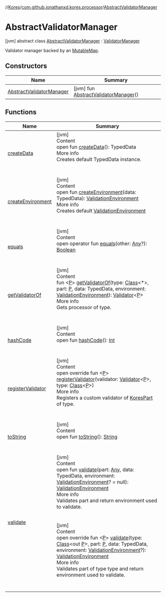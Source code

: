//[Kores](../../index.md)/[com.github.jonathanxd.kores.processor](../index.md)/[AbstractValidatorManager](index.md)



# AbstractValidatorManager  
 [jvm] abstract class [AbstractValidatorManager](index.md) : [ValidatorManager](../-validator-manager/index.md)

Validator manager backed by an [MutableMap](https://kotlinlang.org/api/latest/jvm/stdlib/kotlin.collections/-mutable-map/index.html).

   


## Constructors  
  
|  Name|  Summary| 
|---|---|
| <a name="com.github.jonathanxd.kores.processor/AbstractValidatorManager/AbstractValidatorManager/#/PointingToDeclaration/"></a>[AbstractValidatorManager](-abstract-validator-manager.md)| <a name="com.github.jonathanxd.kores.processor/AbstractValidatorManager/AbstractValidatorManager/#/PointingToDeclaration/"></a> [jvm] fun [AbstractValidatorManager](-abstract-validator-manager.md)()   <br>


## Functions  
  
|  Name|  Summary| 
|---|---|
| <a name="com.github.jonathanxd.kores.processor/ValidatorManager/createData/#/PointingToDeclaration/"></a>[createData](../-validator-manager/create-data.md)| <a name="com.github.jonathanxd.kores.processor/ValidatorManager/createData/#/PointingToDeclaration/"></a>[jvm]  <br>Content  <br>open fun [createData](../-validator-manager/create-data.md)(): TypedData  <br>More info  <br>Creates default TypedData instance.  <br><br><br>
| <a name="com.github.jonathanxd.kores.processor/ValidatorManager/createEnvironment/#com.github.jonathanxd.iutils.data.TypedData/PointingToDeclaration/"></a>[createEnvironment](../-validator-manager/create-environment.md)| <a name="com.github.jonathanxd.kores.processor/ValidatorManager/createEnvironment/#com.github.jonathanxd.iutils.data.TypedData/PointingToDeclaration/"></a>[jvm]  <br>Content  <br>open fun [createEnvironment](../-validator-manager/create-environment.md)(data: TypedData): [ValidationEnvironment](../-validation-environment/index.md)  <br>More info  <br>Creates default [ValidationEnvironment](../-validation-environment/index.md)  <br><br><br>
| <a name="kotlin/Any/equals/#kotlin.Any?/PointingToDeclaration/"></a>[equals](../../com.github.jonathanxd.kores.util/-simple-resolver/index.md#%5Bkotlin%2FAny%2Fequals%2F%23kotlin.Any%3F%2FPointingToDeclaration%2F%5D%2FFunctions%2F-1211764316)| <a name="kotlin/Any/equals/#kotlin.Any?/PointingToDeclaration/"></a>[jvm]  <br>Content  <br>open operator fun [equals](../../com.github.jonathanxd.kores.util/-simple-resolver/index.md#%5Bkotlin%2FAny%2Fequals%2F%23kotlin.Any%3F%2FPointingToDeclaration%2F%5D%2FFunctions%2F-1211764316)(other: [Any](https://kotlinlang.org/api/latest/jvm/stdlib/kotlin/-any/index.html)?): [Boolean](https://kotlinlang.org/api/latest/jvm/stdlib/kotlin/-boolean/index.html)  <br><br><br>
| <a name="com.github.jonathanxd.kores.processor/AbstractValidatorManager/getValidatorOf/#java.lang.Class[*]#TypeParam(bounds=[kotlin.Any?])#com.github.jonathanxd.iutils.data.TypedData#com.github.jonathanxd.kores.processor.ValidationEnvironment/PointingToDeclaration/"></a>[getValidatorOf](get-validator-of.md)| <a name="com.github.jonathanxd.kores.processor/AbstractValidatorManager/getValidatorOf/#java.lang.Class[*]#TypeParam(bounds=[kotlin.Any?])#com.github.jonathanxd.iutils.data.TypedData#com.github.jonathanxd.kores.processor.ValidationEnvironment/PointingToDeclaration/"></a>[jvm]  <br>Content  <br>fun <[P](get-validator-of.md)> [getValidatorOf](get-validator-of.md)(type: [Class](https://docs.oracle.com/javase/8/docs/api/java/lang/Class.html)<*>, part: [P](get-validator-of.md), data: TypedData, environment: [ValidationEnvironment](../-validation-environment/index.md)): [Validator](../-validator/index.md)<[P](get-validator-of.md)>  <br>More info  <br>Gets processor of type.  <br><br><br>
| <a name="kotlin/Any/hashCode/#/PointingToDeclaration/"></a>[hashCode](../../com.github.jonathanxd.kores.util/-simple-resolver/index.md#%5Bkotlin%2FAny%2FhashCode%2F%23%2FPointingToDeclaration%2F%5D%2FFunctions%2F-1211764316)| <a name="kotlin/Any/hashCode/#/PointingToDeclaration/"></a>[jvm]  <br>Content  <br>open fun [hashCode](../../com.github.jonathanxd.kores.util/-simple-resolver/index.md#%5Bkotlin%2FAny%2FhashCode%2F%23%2FPointingToDeclaration%2F%5D%2FFunctions%2F-1211764316)(): [Int](https://kotlinlang.org/api/latest/jvm/stdlib/kotlin/-int/index.html)  <br><br><br>
| <a name="com.github.jonathanxd.kores.processor/AbstractValidatorManager/registerValidator/#com.github.jonathanxd.kores.processor.Validator[TypeParam(bounds=[kotlin.Any?])]#java.lang.Class[TypeParam(bounds=[kotlin.Any?])]/PointingToDeclaration/"></a>[registerValidator](register-validator.md)| <a name="com.github.jonathanxd.kores.processor/AbstractValidatorManager/registerValidator/#com.github.jonathanxd.kores.processor.Validator[TypeParam(bounds=[kotlin.Any?])]#java.lang.Class[TypeParam(bounds=[kotlin.Any?])]/PointingToDeclaration/"></a>[jvm]  <br>Content  <br>open override fun <[P](register-validator.md)> [registerValidator](register-validator.md)(validator: [Validator](../-validator/index.md)<[P](register-validator.md)>, type: [Class](https://docs.oracle.com/javase/8/docs/api/java/lang/Class.html)<[P](register-validator.md)>)  <br>More info  <br>Registers a custom validator of [KoresPart](../../com.github.jonathanxd.kores/-kores-part/index.md) of type.  <br><br><br>
| <a name="kotlin/Any/toString/#/PointingToDeclaration/"></a>[toString](../../com.github.jonathanxd.kores.util/-simple-resolver/index.md#%5Bkotlin%2FAny%2FtoString%2F%23%2FPointingToDeclaration%2F%5D%2FFunctions%2F-1211764316)| <a name="kotlin/Any/toString/#/PointingToDeclaration/"></a>[jvm]  <br>Content  <br>open fun [toString](../../com.github.jonathanxd.kores.util/-simple-resolver/index.md#%5Bkotlin%2FAny%2FtoString%2F%23%2FPointingToDeclaration%2F%5D%2FFunctions%2F-1211764316)(): [String](https://kotlinlang.org/api/latest/jvm/stdlib/kotlin/-string/index.html)  <br><br><br>
| <a name="com.github.jonathanxd.kores.processor/ValidatorManager/validate/#kotlin.Any#com.github.jonathanxd.iutils.data.TypedData#com.github.jonathanxd.kores.processor.ValidationEnvironment?/PointingToDeclaration/"></a>[validate](../-validator-manager/validate.md)| <a name="com.github.jonathanxd.kores.processor/ValidatorManager/validate/#kotlin.Any#com.github.jonathanxd.iutils.data.TypedData#com.github.jonathanxd.kores.processor.ValidationEnvironment?/PointingToDeclaration/"></a>[jvm]  <br>Content  <br>open fun [validate](../-validator-manager/validate.md)(part: [Any](https://kotlinlang.org/api/latest/jvm/stdlib/kotlin/-any/index.html), data: TypedData, environment: [ValidationEnvironment](../-validation-environment/index.md)? = null): [ValidationEnvironment](../-validation-environment/index.md)  <br>More info  <br>Validates part and return environment used to validate.  <br><br><br>[jvm]  <br>Content  <br>open override fun <[P](validate.md)> [validate](validate.md)(type: [Class](https://docs.oracle.com/javase/8/docs/api/java/lang/Class.html)<out [P](validate.md)>, part: [P](validate.md), data: TypedData, environment: [ValidationEnvironment](../-validation-environment/index.md)?): [ValidationEnvironment](../-validation-environment/index.md)  <br>More info  <br>Validates part of type type and return environment used to validate.  <br><br><br>

